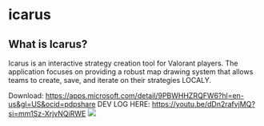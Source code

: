 

# icarus

## What is Icarus?
Icarus is an interactive strategy creation tool for Valorant players. The application focuses on providing a robust map drawing system that allows teams to create, save, and iterate on their strategies LOCALY.

Download: https://apps.microsoft.com/detail/9PBWHHZRQFW6?hl=en-us&gl=US&ocid=pdpshare
DEV LOG HERE: https://youtu.be/dDn2rafvjMQ?si=mm1Sz-XrjvNQiRWE
<img src=https://l7y6qjyp5m.ufs.sh/f/usun6XPoM0UCUZdldy4th6DKGW5HSvxpy8cINPrY4sV0bq9l>

